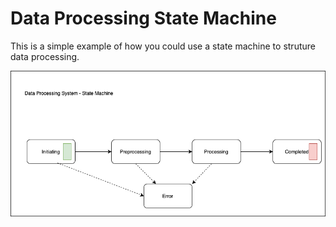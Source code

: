 # Data Processing State Machine
This is a simple example of how you could use a state machine to struture data processing.


![Data Processing State Machine](DataProcessingStateMachine.drawio.png "Data Processing State Machine")
